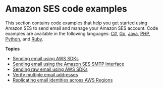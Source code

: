 # Amazon SES code examples<a name="examples"></a>

This section contains code examples that help you get started using Amazon SES to send email and manage your Amazon SES account\. Code examples are available in the following languages: [C\#](https://docs.microsoft.com/en-us/dotnet/csharp/csharp), [Go](https://golang.org/), [Java](https://docs.oracle.com/javase/8/), [PHP](http://php.net/), [Python](https://www.python.org/), and [Ruby](https://www.ruby-lang.org/)\.

**Topics**
+ [Sending email using AWS SDKs](examples-send-using-sdk.md)
+ [Sending email using the Amazon SES SMTP Interface](examples-send-using-smtp.md)
+ [Sending raw email using AWS SDKs](examples-send-raw-using-sdk.md)
+ [Verify multiple email addresses](sample-code-bulk-verify.md)
+ [Replicating email identities across AWS Regions](examples-replicate-identities.md)
